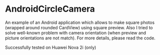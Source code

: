 # AndroidCircleCamera
An example of an Android application which allows to make square photos (wrapped around rounded CardView) using square preview.
Also I tried to solve well-known problem with camera orientation (when preview and picture orientations are not match).
For more details, please read the code.

Successfully tested on Huawei Nova 2i (only)
